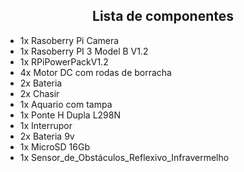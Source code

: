 <center>

## Lista de componentes

</center>

- 1x Rasoberry Pi Camera 
- 1x Rasoberry PI 3 Model B V1.2
- 1x RPiPowerPackV1.2
- 4x Motor DC com rodas de borracha
- 2x Bateria
- 2x Chasir
- 1x Aquario com tampa
- 1x Ponte H Dupla L298N
- 1x Interrupor
- 2x Bateria 9v
- 1x MicroSD 16Gb
- 1x Sensor_de_Obstáculos_Reflexivo_Infravermelho
